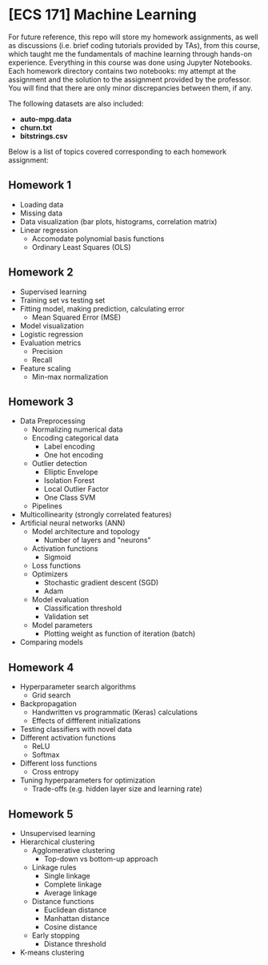 # [ECS 171] Machine Learning
For future reference, this repo will store my homework assignments, as well as discussions (i.e. brief coding tutorials provided by TAs), from this course, which taught me the fundamentals of machine learning through hands-on experience. Everything in this course was done using Jupyter Notebooks. Each homework directory contains two notebooks: my attempt at the assignment and the solution to the assignment provided by the professor. You will find that there are only minor discrepancies between them, if any.

The following datasets are also included:
- **auto-mpg.data**
- **churn.txt**
- **bitstrings.csv**

Below is a list of topics covered corresponding to each homework assignment:

## Homework 1
- Loading data
- Missing data
- Data visualization (bar plots, histograms, correlation matrix)
- Linear regression
    - Accomodate polynomial basis functions
    - Ordinary Least Squares (OLS)

## Homework 2
- Supervised learning
- Training set vs testing set
- Fitting model, making prediction, calculating error
    - Mean Squared Error (MSE)
- Model visualization
- Logistic regression
- Evaluation metrics
    - Precision
    - Recall
- Feature scaling
    - Min-max normalization

## Homework 3
- Data Preprocessing
    - Normalizing numerical data
    - Encoding categorical data
        - Label encoding
        - One hot encoding
    - Outlier detection
        - Elliptic Envelope
        - Isolation Forest
        - Local Outlier Factor
        - One Class SVM
    - Pipelines
- Multicollinearity (strongly correlated features)
- Artificial neural networks (ANN)
    - Model architecture and topology
        - Number of layers and "neurons"
    - Activation functions
        - Sigmoid
    - Loss functions
    - Optimizers
        - Stochastic gradient descent (SGD)
        - Adam
    - Model evaluation
        - Classification threshold
        - Validation set
    - Model parameters
        - Plotting weight as function of iteration (batch)
- Comparing models

## Homework 4
- Hyperparameter search algorithms
    - Grid search
- Backpropagation
    - Handwritten vs programmatic (Keras) calculations
    - Effects of diffferent initializations
- Testing classifiers with novel data
- Different activation functions
    - ReLU
    - Softmax
- Different loss functions
    - Cross entropy
- Tuning hyperparameters for optimization
    - Trade-offs (e.g. hidden layer size and learning rate)

## Homework 5
- Unsupervised learning
- Hierarchical clustering
    - Agglomerative clustering
        - Top-down vs bottom-up approach
    - Linkage rules
        - Single linkage
        - Complete linkage
        - Average linkage
    - Distance functions
        - Euclidean distance
        - Manhattan distance
        - Cosine distance
    - Early stopping
        - Distance threshold
- K-means clustering
